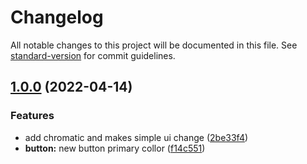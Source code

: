 # Changelog

All notable changes to this project will be documented in this file. See [standard-version](https://github.com/conventional-changelog/standard-version) for commit guidelines.

## [1.0.0](https://github.com/tuliomssantos/react-lib-boilerplate/compare/v0.0.0...v1.0.0) (2022-04-14)


### Features

* add chromatic and makes simple ui change ([2be33f4](https://github.com/tuliomssantos/react-lib-boilerplate/commit/2be33f4e3dba303d7bc5d29517233626bb628f46))
* **button:** new button primary collor ([f14c551](https://github.com/tuliomssantos/react-lib-boilerplate/commit/f14c55184620a9e1a535be72fc303e6d21f7df01))
